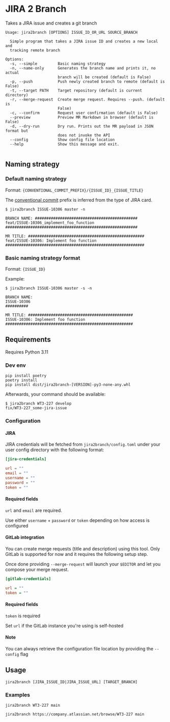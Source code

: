 # JIRA 2 Branch

Takes a JIRA issue and creates a git branch

```
Usage: jira2branch [OPTIONS] ISSUE_ID_OR_URL SOURCE_BRANCH

  Simple program that takes a JIRA issue ID and creates a new local and
  tracking remote branch

Options:
  -s, --simple         Basic naming strategy
  -n, --name-only      Generates the branch name and prints it, no actual
                       branch will be created (default is False)
  -p, --push           Push newly created branch to remote (default is False)
  -t, --target PATH    Target repository (default is current directory)
  -r, --merge-request  Create merge request. Requires --push. (default is
                       False)
  -c, --confirm        Request user confirmation (default is False)
  --preview            Preview MR Markdown in browser (default is False)
  -d, --dry-run        Dry run. Prints out the MR payload in JSON format but
                       does not invoke the API
  --config             Show config file location
  --help               Show this message and exit.
  
```

## Naming strategy

### Default naming strategy

Format: `{CONVENTIONAL_COMMIT_PREFIX}/{ISSUE_ID}_{ISSUE_TITLE}`

The [conventional commit](https://www.conventionalcommits.org/) prefix is
inferred from the type of JIRA card.

```console
$ jira2branch ISSUE-10306 master -n

BRANCH NAME: #############################################
feat/ISSUE-10306_implement_foo_function
##########################################################

MR TITLE: ###################################################
feat/ISSUE-10306: Implement foo function
#############################################################
```

### Basic naming strategy format

Format: `{ISSUE_ID}`

Example:

```console
$ jira2branch ISSUE-10306 master -s -n

BRANCH NAME: 
ISSUE-10306
##########

MR TITLE: ##############################################
ISSUE-10306: Implement foo function
########################################################
```

## Requirements

Requires Python 3.11

### Dev env

```
pip install poetry
poetry install
pip install dist/jira2branch-[VERSION]-py3-none-any.whl
```

Afterwards, your command should be available:

```
$ jira2branch WT3-227 develop
fix/WT3-227_some-jira-issue
```

### Configuration

#### JIRA

JIRA credentials will be fetched from `jira2branch/config.toml` under your user config directory with the following format:

```toml
[jira-credentials]

url = ""
email = ""
username = ""
password = ""
token = ""
```

#### Required fields

`url` and `email` are required.

Use either `username` + `password` or `token` depending on how access is configured

#### GitLab integration

You can create merge requests (title and description) using this tool. Only
GitLab is supported for now and it requires the following setup step.

Once done providing `--merge-request` will launch your `$EDITOR` and let you
compose your merge request.

```ini
[gitlab-credentials]

url = ""
token = ""
```

#### Required fields

`token` is required

Set `url` if the GitLab instance you're using is self-hosted

#### Note

You can always retrieve the configuration file location by providing the
`--config` flag

## Usage

`jira2branch [JIRA_ISSUE_ID|JIRA_ISSUE_URL] [TARGET_BRANCH]`

### Examples

`jira2branch WT3-227 main`

`jira2branch https://company.atlassian.net/browse/WT3-227 main`
